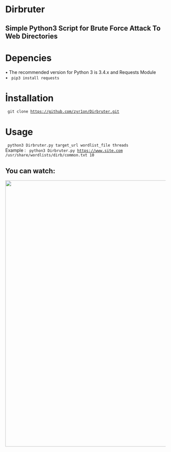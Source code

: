 # Dirbruter
Simple Python3 Script for Brute Force Attack To Web Directories
----------
# Depencies
• The recommended version for Python 3 is 3.4.x and Requests Module <br>
• <code> pip3 install requests </code> 

# İnstallation
<code> git clone https://github.com/zyr1on/Dirbruter.git </code>

# Usage
<code> python3 Dirbruter.py target_url wordlist_file threads </code> </br>
Example : <code> python3 Dirbruter.py https://www.site.com /usr/share/wordlists/dirb/common.txt 10 </code>

You can watch:
-----------
<a href="https://asciinema.org/a/zuPe6pGHsKC75QjiOS9H6AlgV?autoplay=1"><img src="https://asciinema.org/a/zuPe6pGHsKC75QjiOS9H6AlgV.png" width="836"/></a>


